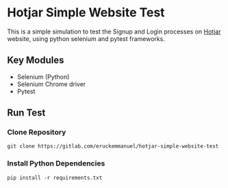 # Hotjar Simple Website Test
This is a simple simulation to test the Signup and Login processes
on [Hotjar](https://hotjar.com) website, using python selenium and pytest
frameworks.

## Key Modules
* Selenium (Python)
* Selenium Chrome driver
* Pytest

## Run Test

### Clone Repository
```
git clone https://gitlab.com/eruckemmanuel/hotjar-simple-website-test
```

### Install Python Dependencies
```
pip install -r requirements.txt
```